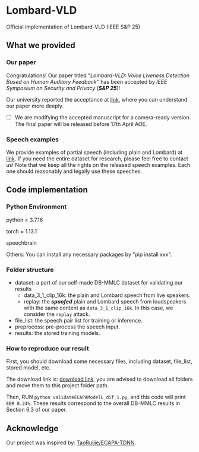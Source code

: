# Lombard-VLD
Official implementation of Lombard-VLD (IEEE S\&P 25)

## What we provided

### Our paper

Congratulations! Our paper titled "*Lombard-VLD: Voice Liveness Detection Based on Human Auditory Feedback*" has been accepted by *IEEE Symposium on Security and Privacy* (***S&P 25***)!

Our university reported the acceptance at [link](https://news.whu.edu.cn/info/1015/477347.htm), where you can understand our paper more deeply.

- [ ] We are modifying the accepted manuscript for a camera-ready version. The final paper will be released before 17th April AOE.

### Speech examples

We provide examples of partial speech (including plain and Lombard) at [link](https://hongchengzhu.github.io/Lombard-VLD-speech-examples/). If you need the entire dataset for research, please feel free to contact us! Note that we keep all the rights on the released speech examples. Each one should reasonably and legally use these speeches.

## Code implementation

### Python Environment

python = 3.7.16

torch = 1.13.1

speechbrain

Others: You can install any necessary packages by "pip install xxx".

### Folder structure

- dataset: a part of our self-made DB-MMLC dataset for validating our results
  - data_3_1_clip_16k: the plain and Lombard speech from live speakers.
  - replay: the ***spoofed*** plain and Lombard speech from loudspeakers with the same content as `data_3_1_clip_16k`. In this case, we consider the `replay` attack.
- file_list: the speech pair list for training or inference.
- preprocess: pre-process the speech input.
- results: the stored training models.

### How to reproduce our result

First, you should download some necessary files, including dataset, file_list, stored model, etc.

The download link is: [download link](https://drive.google.com/drive/folders/1FyE3JABE86trg5SPFKDSXm8ADRyhm_FU?usp=drive_link), you are advised to download all folders and move them to this project folder path.

Then, RUN `python validateECAPAModelL_dif_1.py`, and this code will print `EER 0.24%`. These results correspond to the overall DB-MMLC results in Section 6.3 of our paper.

## Acknowledge

Our project was inspired by: [TaoRuijie/ECAPA-TDNN](https://github.com/TaoRuijie/ECAPA-TDNN).







